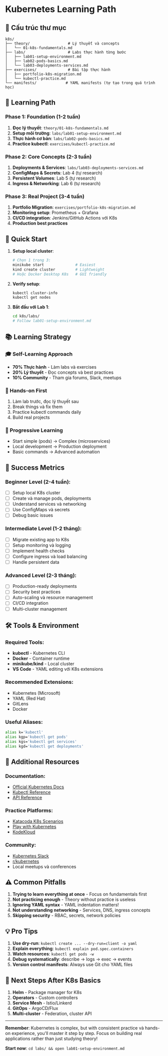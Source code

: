 # Kubernetes Learning Path

## 📁 Cấu trúc thư mục

```
k8s/
├── theory/                 # Lý thuyết và concepts
│   └── 01-k8s-fundamentals.md
├── labs/                   # Labs thực hành từng bước
│   ├── lab01-setup-environment.md
│   ├── lab02-pods-basics.md
│   └── lab03-deployments-services.md
├── exercises/              # Bài tập thực hành
│   ├── portfolio-k8s-migration.md
│   └── kubectl-practice.md
└── manifests/             # YAML manifests (tự tạo trong quá trình học)
```

## 🎯 Learning Path

### Phase 1: Foundation (1-2 tuần)
1. **Đọc lý thuyết**: `theory/01-k8s-fundamentals.md`
2. **Setup môi trường**: `labs/lab01-setup-environment.md`
3. **Thực hành cơ bản**: `labs/lab02-pods-basics.md`
4. **Practice kubectl**: `exercises/kubectl-practice.md`

### Phase 2: Core Concepts (2-3 tuần)  
1. **Deployments & Services**: `labs/lab03-deployments-services.md`
2. **ConfigMaps & Secrets**: Lab 4 (tự research)
3. **Persistent Volumes**: Lab 5 (tự research)
4. **Ingress & Networking**: Lab 6 (tự research)

### Phase 3: Real Project (3-4 tuần)
1. **Portfolio Migration**: `exercises/portfolio-k8s-migration.md`
2. **Monitoring setup**: Prometheus + Grafana
3. **CI/CD integration**: Jenkins/GitHub Actions với K8s
4. **Production best practices**

## 🚀 Quick Start

1. **Setup local cluster**:
   ```bash
   # Chọn 1 trong 3:
   minikube start              # Easiest
   kind create cluster         # Lightweight  
   # Hoặc Docker Desktop K8s   # GUI friendly
   ```

2. **Verify setup**:
   ```bash
   kubectl cluster-info
   kubectl get nodes
   ```

3. **Bắt đầu với Lab 1**:
   ```bash
   cd k8s/labs/
   # Follow lab01-setup-environment.md
   ```

## 📚 Learning Strategy

### 🎓 Self-Learning Approach
- **70% Thực hành** - Làm labs và exercises
- **20% Lý thuyết** - Đọc concepts và best practices  
- **10% Community** - Tham gia forums, Slack, meetups

### 🔧 Hands-on First
1. Làm lab trước, đọc lý thuyết sau
2. Break things và fix them
3. Practice kubectl commands daily
4. Build real projects

### 🤝 Progressive Learning
- Start simple (pods) → Complex (microservices)
- Local development → Production deployment
- Basic commands → Advanced automation

## 🎯 Success Metrics

### Beginner Level (2-4 tuần):
- [ ] Setup local K8s cluster
- [ ] Create và manage pods, deployments
- [ ] Understand services và networking
- [ ] Use ConfigMaps và secrets
- [ ] Debug basic issues

### Intermediate Level (1-2 tháng):
- [ ] Migrate existing app to K8s
- [ ] Setup monitoring và logging
- [ ] Implement health checks
- [ ] Configure ingress và load balancing
- [ ] Handle persistent data

### Advanced Level (2-3 tháng):  
- [ ] Production-ready deployments
- [ ] Security best practices
- [ ] Auto-scaling và resource management
- [ ] CI/CD integration
- [ ] Multi-cluster management

## 🛠️ Tools & Environment

### Required Tools:
- **kubectl** - Kubernetes CLI
- **Docker** - Container runtime
- **minikube/kind** - Local cluster
- **VS Code** - YAML editing với K8s extensions

### Recommended Extensions:
- Kubernetes (Microsoft)
- YAML (Red Hat)  
- GitLens
- Docker

### Useful Aliases:
```bash
alias k='kubectl'
alias kgp='kubectl get pods'  
alias kgs='kubectl get services'
alias kgd='kubectl get deployments'
```

## 📖 Additional Resources

### Documentation:
- [Official Kubernetes Docs](https://kubernetes.io/docs/)
- [Kubectl Reference](https://kubernetes.io/docs/reference/kubectl/)
- [API Reference](https://kubernetes.io/docs/reference/kubernetes-api/)

### Practice Platforms:
- [Katacoda K8s Scenarios](https://katacoda.com/courses/kubernetes)
- [Play with Kubernetes](https://labs.play-with-k8s.com/)
- [KodeKloud](https://kodekloud.com/courses/kubernetes-for-the-absolute-beginner/)

### Community:
- [Kubernetes Slack](https://slack.k8s.io/)
- [r/kubernetes](https://reddit.com/r/kubernetes)
- Local meetups và conferences

## ⚠️ Common Pitfalls

1. **Trying to learn everything at once** - Focus on fundamentals first
2. **Not practicing enough** - Theory without practice is useless
3. **Ignoring YAML syntax** - YAML indentation matters!
4. **Not understanding networking** - Services, DNS, ingress concepts
5. **Skipping security** - RBAC, secrets, network policies

## 💡 Pro Tips

1. **Use dry-run**: `kubectl create ... --dry-run=client -o yaml`
2. **Explain everything**: `kubectl explain pod.spec.containers`
3. **Watch resources**: `kubectl get pods -w`
4. **Debug systematically**: describe → logs → exec → events
5. **Version control manifests**: Always use Git cho YAML files

## 🎯 Next Steps After K8s Basics

1. **Helm** - Package manager for K8s
2. **Operators** - Custom controllers
3. **Service Mesh** - Istio/Linkerd  
4. **GitOps** - ArgoCD/Flux
5. **Multi-cluster** - Federation, cluster API

---

**Remember**: Kubernetes is complex, but with consistent practice và hands-on experience, you'll master it step by step. Focus on building real applications rather than just studying theory!

**Start now**: `cd labs/ && open lab01-setup-environment.md`